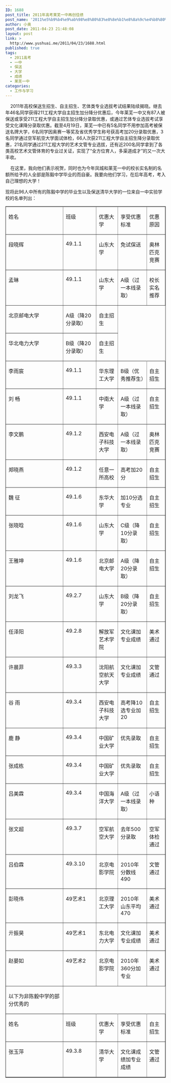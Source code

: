 ```yaml
---
ID: 1688
post_title: 2011年高考莱芜一中再创佳绩
post_name: '2011%e5%b9%b4%e9%ab%98%e8%80%83%e8%8e%b1%e8%8a%9c%e4%b8%80%e4%b8%ad%e5%86%8d%e5%88%9b%e4%bd%b3%e7%bb%a9'
author: 小奥
post_date: 2011-04-23 21:48:08
layout: post
link: >
  http://www.yushuai.me/2011/04/23/1688.html
published: true
tags:
  - 2011高考
  - 一中
  - 保送
  - 大学
  - 成绩
  - 莱芜一中
categories:
  - 工作与学习
---
```

<p>&nbsp;&nbsp;&nbsp; 2011年高校保送生招生、自主招生、艺体类专业选拔考试结果陆续揭晓。继去年46名同学获得211工程大学自主招生加分降分优惠后，今年莱芜一中又有87人被保送或享受211工程大学自主招生加分降分录取优惠，或通过艺体专业选拔考试享受文化课降分录取优惠。截至4月19日，莱芜一中已有5名同学不用参加高考被保送名牌大学，6名同学因奥赛一等奖及省优秀学生称号获高考加20分录取优惠，3名同学通过空军航空大学面试体检，66人次获211工程大学自主招生降分录取优惠，21名同学通过211工程大学的艺术文管专业选拔，还有近200名同学拿到了各类高校艺术文管体育的专业过关证，实现了“全方位育人，多渠道成才”的又一次大丰收。</p> <p>&nbsp;&nbsp;&nbsp; 在这里，我向他们表示祝贺，同时也为今年凤城和莱芜一中的校长实名制的名额所给予的人全部是陈毅中学毕业的而自豪。我要向他们学习，在后年高考，考入自己理想的大学！<img alt="" src="http://em.xjoy.org/cn/i/bubble4.gif"> </p><!--more--><p>现将此96人中所有的陈毅中学的毕业生以及保送清华大学的一位来自一中实验学校的名单列出：</p> <table border="1" cellspacing="0" cellpadding="0"> <tbody> <tr> <td valign="top" width="67"> <p>姓名</p></td> <td valign="top" width="72"> <p>班级</p></td> <td valign="top" width="144"> <p>优惠大学</p></td> <td valign="top" width="156"> <p>享受优惠标准</p></td> <td valign="top" width="108"> <p>优惠原因</p></td></tr> <tr> <td valign="top" width="67"> <p>段晓辉</p></td> <td valign="top" width="72"> <p>49.1.1</p></td> <td valign="top" width="144"> <p>山东大学</p></td> <td valign="top" width="156"> <p>免试保送</p></td> <td valign="top" width="108"> <p>奥林匹克竞赛</p></td></tr> <tr> <td valign="top" width="67"> <p>孟琳</p></td> <td valign="top" width="72"> <p>49.1.1</p></td> <td valign="top" width="144"> <p>山东大学</p></td> <td valign="top" width="156"> <p>A级（过一本线录取）</p></td> <td valign="top" width="108"> <p>校长实名推荐</p></td></tr> <tr> <td valign="top" width="144"> <p>北京邮电大学</p></td> <td valign="top" width="156"> <p>A级（降20分录取）</p></td> <td valign="top" width="108"> <p>自主招生</p></td></tr> <tr> <td valign="top" width="144"> <p>华北电力大学</p></td> <td valign="top" width="156"> <p>B级（降20分录取）</p></td> <td valign="top" width="108"> <p>自主招生</p></td></tr> <tr> <td valign="top" width="67"> <p>李雨宸</p></td> <td valign="top" width="72"> <p>49.1.1</p></td> <td valign="top" width="144"> <p>华东理工大学</p></td> <td valign="top" width="156"> <p>B级（优秀推荐生）</p></td> <td valign="top" width="108"> <p>自主招生</p></td></tr> <tr> <td valign="top" width="67"> <p>刘 畅</p></td> <td valign="top" width="72"> <p>49.1.1</p></td> <td valign="top" width="144"> <p>中南大学</p></td> <td valign="top" width="156"> <p>A级（过一本线录取）</p></td> <td valign="top" width="108"> <p>自主招生</p></td></tr> <tr> <td valign="top" width="67"> <p>李文鹏</p></td> <td valign="top" width="72"> <p>49.1.2</p></td> <td valign="top" width="144"> <p>西安电子科技大学</p></td> <td valign="top" width="156"> <p>A级（过一本线录取）</p></td> <td valign="top" width="108"> <p>奥林匹克竞赛</p></td></tr> <tr> <td valign="top" width="67"> <p>郑晓燕</p></td> <td valign="top" width="72"> <p>49.1.2</p></td> <td valign="top" width="144"> <p>任意一所高校</p></td> <td valign="top" width="156"> <p>高考加20分</p></td> <td valign="top" width="108"> <p>自主招生</p></td></tr> <tr> <td valign="top" width="67"> <p>魏 征</p></td> <td valign="top" width="72"> <p>49.1.6</p></td> <td valign="top" width="144"> <p>东华大学</p></td> <td valign="top" width="156"> <p>加10分选专业</p></td> <td valign="top" width="108"> <p>自主招生</p></td></tr> <tr> <td valign="top" width="67"> <p>张晓晗</p></td> <td valign="top" width="72"> <p>49.1.6</p></td> <td valign="top" width="144"> <p>山东大学</p></td> <td valign="top" width="156"> <p>C级（降10分录取）</p></td> <td valign="top" width="108"> <p>自主招生</p></td></tr> <tr> <td valign="top" width="67"> <p>王雅坤</p></td> <td valign="top" width="72"> <p>49.1.6</p></td> <td valign="top" width="144"> <p>北京邮电大学</p></td> <td valign="top" width="156"> <p>A级（降20分录取）</p></td> <td valign="top" width="108"> <p>自主招生</p></td></tr> <tr> <td valign="top" width="67"> <p>刘龙飞</p></td> <td valign="top" width="72"> <p>49.2.7</p></td> <td valign="top" width="144"> <p>山东大学</p></td> <td valign="top" width="156"> <p>B级（降20分录取）</p></td> <td valign="top" width="108"> <p>自主招生</p></td></tr> <tr> <td valign="top" width="67"> <p>任泽阳</p></td> <td valign="top" width="72"> <p>49.2.8</p></td> <td valign="top" width="144"> <p>解放军艺术学院</p></td> <td valign="top" width="156"> <p>文化课加专业成绩</p></td> <td valign="top" width="108"> <p>美术通过</p></td></tr> <tr> <td valign="top" width="67"> <p>许晨菲</p></td> <td valign="top" width="72"> <p>49.3.3</p></td> <td valign="top" width="144"> <p>沈阳航空航天大学</p></td> <td valign="top" width="156"> <p>文化课加专业成绩</p></td> <td valign="top" width="108"> <p>文管通过</p></td></tr> <tr> <td valign="top" width="67"> <p>谷 雨</p></td> <td valign="top" width="72"> <p>49.3.4</p></td> <td valign="top" width="144"> <p>西安电子科技大学</p></td> <td valign="top" width="156"> <p>高考降10选专业加20</p></td> <td valign="top" width="108"> <p>自主招生</p></td></tr> <tr> <td valign="top" width="67"> <p>鹿 静</p></td> <td valign="top" width="72"> <p>49.3.4</p></td> <td valign="top" width="144"> <p>中国矿业大学</p></td> <td valign="top" width="156"> <p>优先录取</p></td> <td valign="top" width="108"> <p>自主招生</p></td></tr> <tr> <td valign="top" width="67"> <p>张成栋</p></td> <td valign="top" width="72"> <p>49.3.4</p></td> <td valign="top" width="144"> <p>中国矿业大学</p></td> <td valign="top" width="156"> <p>优先录取</p></td> <td valign="top" width="108"> <p>自主招生</p></td></tr> <tr> <td valign="top" width="67"> <p>吕美霖</p></td> <td valign="top" width="72"> <p>49.3.4</p></td> <td valign="top" width="144"> <p>中国海洋大学</p></td> <td valign="top" width="156"> <p>A级（过一本线录取）</p></td> <td valign="top" width="108"> <p>小语种</p></td></tr> <tr> <td valign="top" width="67"> <p>张文超</p></td> <td valign="top" width="72"> <p>49.3.7</p></td> <td valign="top" width="144"> <p>空军航空大学</p></td> <td valign="top" width="156"> <p>去年500分录取</p></td> <td valign="top" width="108"> <p>空军体检通过</p></td></tr> <tr> <td valign="top" width="67"> <p>吕伯霖</p></td> <td valign="top" width="72"> <p>49.3.10</p></td> <td valign="top" width="144"> <p>北京电影学院</p></td> <td valign="top" width="156"> <p>2010年分数线490</p></td> <td valign="top" width="108"> <p>文管通过</p></td></tr> <tr> <td valign="top" width="67"> <p>彭晓伟</p></td> <td valign="top" width="72"> <p>49艺术1</p></td> <td valign="top" width="144"> <p>北京理工大学</p></td> <td valign="top" width="156"> <p>2010年山东平均470</p></td> <td valign="top" width="108"> <p>美术通过</p></td></tr> <tr> <td valign="top" width="67"> <p>亓振昊</p></td> <td valign="top" width="72"> <p>49艺术1</p></td> <td valign="top" width="144"> <p>东北电力大学</p></td> <td valign="top" width="156"> <p>文化课加专业成绩</p></td> <td valign="top" width="108"> <p>美术通过</p></td></tr> <tr> <td valign="top" width="67"> <p>赵晏如</p></td> <td valign="top" width="72"> <p>49艺术2</p></td> <td valign="top" width="144"> <p>北京电影学院</p></td> <td valign="top" width="156"> <p>2010年360分加专业</p></td> <td valign="top" width="108"> <p>美术通过</p></td></tr> <tr> <td valign="top" width="547"> <p>以下为非陈毅中学的部分优秀的</p></td></tr> <tr> <td valign="top" width="67"> <p>姓名</p></td> <td valign="top" width="72"> <p>班级</p></td> <td valign="top" width="144"> <p>优惠大学</p></td> <td valign="top" width="156"> <p>享受优惠标准</p></td> <td valign="top" width="108"> <p>自主招生</p></td></tr> <tr> <td valign="top" width="67"> <p>张玉萍</p></td> <td valign="top" width="72"> <p>49.3.8</p></td> <td valign="top" width="144"> <p>清华大学</p></td> <td valign="top" width="156"> <p>文化课成绩加专业成绩</p></td> <td valign="top" width="108"> <p>文管通过</p></td></tr></tbody></table>